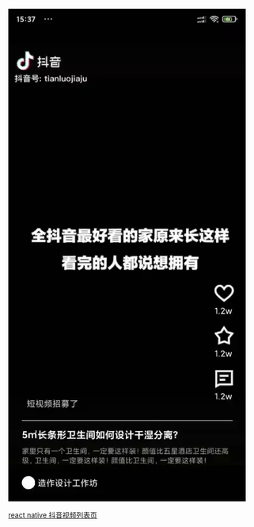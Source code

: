 ![preview](https://raw.githubusercontent.com/LyCharlie/figurebed/master/img/20200523160758.webp)

[react native 抖音视频列表页](https://masteryi.me/2020/05/23/react-native-%E6%8A%96%E9%9F%B3%E8%A7%86%E9%A2%91%E5%88%97%E8%A1%A8%E9%A1%B5/)